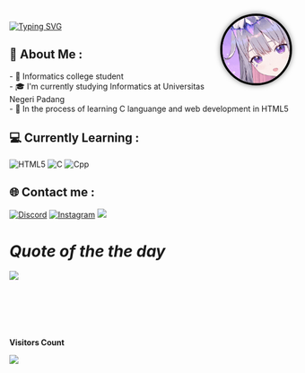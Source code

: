 <img style="border-radius: 50%; border: 4px solid #000; box-shadow: 0 0 10px rgba(0, 0, 0, 0.5);" align="right" height="120p" src="https://github.com/CarelOsagi/CarelOsagi/blob/main/koseki-bijou.gif">
<p align="left"> <a href="https://git.io/typing-svg"><img src="https://readme-typing-svg.demolab.com?font=Montserrat&size=25&duration=3000&pause=1000&color=8343F7&left=true&vLeft=true&random=false&width=435&lines=Hi+there!;I'm+Carel+Habsian+Osagi" alt="Typing SVG" /></a> </h1>
<p/>
  
## 🌠 About Me :
<div align="left">
  <p>
- 🏫 Informatics college student<br>
- 🎓️ I'm currently studying Informatics at Universitas Negeri Padang<br>
- 🌱️ In the process of learning C languange and web development in HTML5<br>
  </p>
</div>

## 💻 Currently Learning :
![HTML5](https://img.shields.io/badge/html5-%23E34F26.svg?logo=html5&logoColor=white) ![C](https://img.shields.io/badge/c-%2300599C.svg?logo=c&logoColor=white) ![Cpp](https://img.shields.io/badge/C++-%231572B6.svg?logo=C++&logoColor=white)

## 🌐 Contact me :
[![Discord](https://img.shields.io/badge/Discord-%237289DA.svg?logo=discord&logoColor=white)](https://discordapp.com/users/988831637389312030)
[![Instagram](https://img.shields.io/badge/Instagram-%23E4405F.svg?logo=Instagram&logoColor=white)](https://www.instagram.com/carel.osagi)
<a href="https://mail.google.com/mail/u/carel498@gmail.com"/>
  <img src="https://img.shields.io/badge/Gmail-gray.svg?logo=Gmail&logoColor=red"/>
</a>
***<h1 align="left">Quote of the the day</h1>***
<div align="center"><img align="left" src="https://quotes-github-readme.vercel.app/api?type=horizontal&theme=light"></div><br>
<br>
<br>
<br>
<br>
<br>
<br>
<div align="left">
 <b style = {font-weight: 600}>Visitors Count</b>
<p align="left"><img align="left" src="https://profile-counter.glitch.me/{CarelOsagi}/count.svg" /></p> 
<br>
</div>
